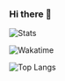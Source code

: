 ### Hi there 👋

![Stats](https://github-readme-stats.vercel.app/api?username=dbrrt&show_icons=true&count_private=true&hide=stars&include_all_commits=true&show_icons=true&layout=compact&theme=blueberry)

![Wakatime](https://github-readme-stats.vercel.app/api/wakatime?username=@f55940d3-29a7-416c-a624-734033b6e060&theme=blueberry)

![Top Langs](https://github-readme-stats.vercel.app/api/top-langs/?username=dbrrt&layout=compact&theme=blueberry)
